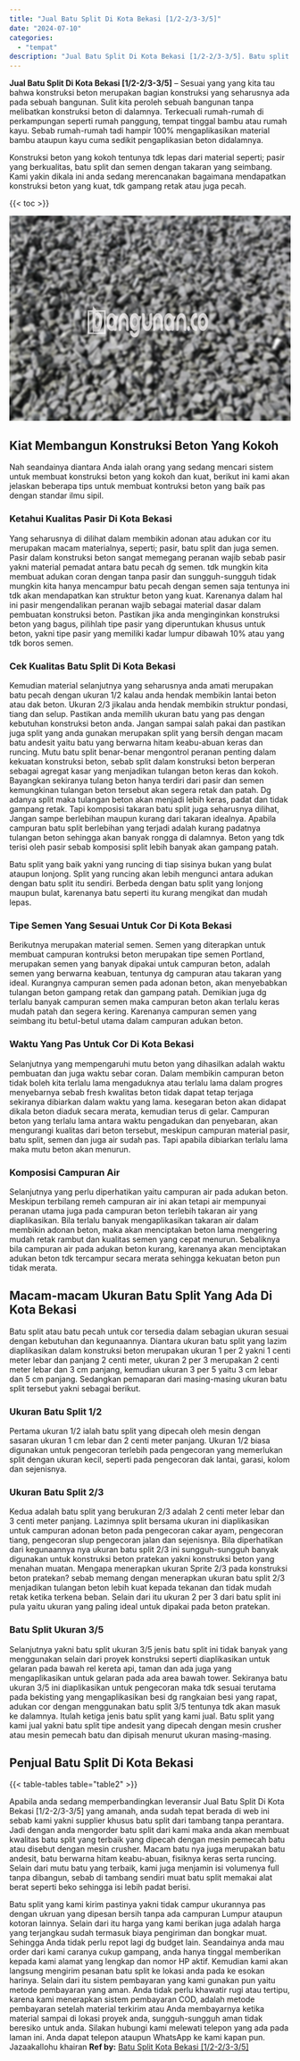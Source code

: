 ```yaml
---
title: "Jual Batu Split Di Kota Bekasi [1/2-2/3-3/5]"
date: "2024-07-10"
categories: 
  - "tempat"
description: "Jual Batu Split Di Kota Bekasi [1/2-2/3-3/5]. Batu split yang kami kirim pastinya yakni tidak campur ukurannya pas dengan ukruan yang dipesan bersih tanpa ad..."
---
```


**Jual Batu Split Di Kota Bekasi \[1/2-2/3-3/5\]** – Sesuai yang yang kita tau bahwa konstruksi beton merupakan bagian konstruksi yang seharusnya ada pada sebuah bangunan. Sulit kita peroleh sebuah bangunan tanpa melibatkan konstruksi beton di dalamnya. Terkecuali rumah-rumah di perkampungan seperti rumah panggung, tempat tinggal bambu atau rumah kayu. Sebab rumah-rumah tadi hampir 100% mengaplikasikan material bambu ataupun kayu cuma sedikit pengaplikasian beton didalamnya.

Konstruksi beton yang kokoh tentunya tdk lepas dari material seperti; pasir yang berkualitas, batu split dan semen dengan takaran yang seimbang. Kami yakin dikala ini anda sedang merencanakan bagaimana mendapatkan konstruksi beton yang kuat, tdk gampang retak atau juga pecah.

{{< toc >}}

![Jual Batu Split Di Kota Bekasi [1/2-2/3-3/5]](/images/jual-batu-split-43.png)

## Kiat Membangun Konstruksi Beton Yang Kokoh

Nah seandainya diantara Anda ialah orang yang sedang mencari sistem untuk membuat konstruksi beton yang kokoh dan kuat, berikut ini kami akan jelaskan beberapa tips untuk membuat kontruksi beton yang baik pas dengan standar ilmu sipil.

### Ketahui Kualitas Pasir Di Kota Bekasi

Yang seharusnya di dilihat dalam membikin adonan atau adukan cor itu merupakan macam materialnya, seperti; pasir, batu split dan juga semen. Pasir dalam konstruksi beton sangat memegang peranan wajib sebab pasir yakni material pemadat antara batu pecah dg semen. tdk mungkin kita membuat adukan coran dengan tanpa pasir dan sungguh-sungguh tidak mungkin kita hanya mencampur batu pecah dengan semen saja tentunya ini tdk akan mendapatkan kan struktur beton yang kuat. Karenanya dalam hal ini pasir mengendalikan peranan wajib sebagai material dasar dalam pembuatan konstruksi beton. Pastikan jika anda menginginkan konstruksi beton yang bagus, pilihlah tipe pasir yang diperuntukan khusus untuk beton, yakni tipe pasir yang memiliki kadar lumpur dibawah 10% atau yang tdk boros semen.

### Cek Kualitas Batu Split Di Kota Bekasi

Kemudian material selanjutnya yang seharusnya anda amati merupakan batu pecah dengan ukuran 1/2 kalau anda hendak membikin lantai beton atau dak beton. Ukuran 2/3 jikalau anda hendak membikin struktur pondasi, tiang dan selup. Pastikan anda memilih ukuran batu yang pas dengan kebutuhan konstruksi beton anda. Jangan sampai salah pakai dan pastikan juga split yang anda gunakan merupakan split yang bersih dengan macam batu andesit yaitu batu yang berwarna hitam keabu-abuan keras dan runcing. Mutu batu split benar-benar mengontrol peranan penting dalam kekuatan konstruksi beton, sebab split dalam konstruksi beton berperan sebagai agregat kasar yang menjadikan tulangan beton keras dan kokoh. Bayangkan sekiranya tulang beton hanya terdiri dari pasir dan semen kemungkinan tulangan beton tersebut akan segera retak dan patah. Dg adanya split maka tulangan beton akan menjadi lebih keras, padat dan tidak gampang retak. Tapi komposisi takaran batu split juga seharusnya dilihat, Jangan sampe berlebihan maupun kurang dari takaran idealnya. Apabila campuran batu split berlebihan yang terjadi adalah kurang padatnya tulangan beton sehingga akan banyak rongga di dalamnya. Beton yang tdk terisi oleh pasir sebab komposisi split lebih banyak akan gampang patah.

Batu split yang baik yakni yang runcing di tiap sisinya bukan yang bulat ataupun lonjong. Split yang runcing akan lebih mengunci antara adukan dengan batu split itu sendiri. Berbeda dengan batu split yang lonjong maupun bulat, karenanya batu seperti itu kurang mengikat dan mudah lepas.

### Tipe Semen Yang Sesuai Untuk Cor Di Kota Bekasi

Berikutnya merupakan material semen. Semen yang diterapkan untuk membuat campuran kontruksi beton merupakan tipe semen Portland, merupakan semen yang banyak dipakai untuk campuran beton, adalah semen yang berwarna keabuan, tentunya dg campuran atau takaran yang ideal. Kurangnya campuran semen pada adonan beton, akan menyebabkan tulangan beton gampang retak dan gampang patah. Demikian juga dg terlalu banyak campuran semen maka campuran beton akan terlalu keras mudah patah dan segera kering. Karenanya campuran semen yang seimbang itu betul-betul utama dalam campuran adukan beton.

### Waktu Yang Pas Untuk Cor Di Kota Bekasi

Selanjutnya yang mempengaruhi mutu beton yang dihasilkan adalah waktu pembuatan dan juga waktu sebar coran. Dalam membikin campuran beton tidak boleh kita terlalu lama mengaduknya atau terlalu lama dalam progres menyebarnya sebab fresh kwalitas beton tidak dapat tetap terjaga sekiranya dibiarkan dalam waktu yang lama. kesegaran beton akan didapat dikala beton diaduk secara merata, kemudian terus di gelar. Campuran beton yang terlalu lama antara waktu pengadukan dan penyebaran, akan mengurangi kualitas dari beton tersebut, meskipun campuran material pasir, batu split, semen dan juga air sudah pas. Tapi apabila dibiarkan terlalu lama maka mutu beton akan menurun.

### Komposisi Campuran Air

Selanjutnya yang perlu diperhatikan yaitu campuran air pada adukan beton. Meskipun terbilang remeh campuran air ini akan tetapi air mempunyai peranan utama juga pada campuran beton terlebih takaran air yang diaplikasikan. Bila terlalu banyak mengaplikasikan takaran air dalam membikin adonan beton, maka akan menciptakan beton lama mengering mudah retak rambut dan kualitas semen yang cepat menurun. Sebaliknya bila campuran air pada adukan beton kurang, karenanya akan menciptakan adukan beton tdk tercampur secara merata sehingga kekuatan beton pun tidak merata.

## Macam-macam Ukuran Batu Split Yang Ada Di Kota Bekasi

Batu split atau batu pecah untuk cor tersedia dalam sebagian ukuran sesuai dengan kebutuhan dan kegunaannya. Diantara ukuran batu split yang lazim diaplikasikan dalam konstruksi beton merupakan ukuran 1 per 2 yakni 1 centi meter lebar dan panjang 2 centi meter, ukuran 2 per 3 merupakan 2 centi meter lebar dan 3 cm panjang, kemudian ukuran 3 per 5 yaitu 3 cm lebar dan 5 cm panjang. Sedangkan pemaparan dari masing-masing ukuran batu split tersebut yakni sebagai berikut.

### Ukuran Batu Split 1/2

Pertama ukuran 1/2 ialah batu split yang dipecah oleh mesin dengan sasaran ukuran 1 cm lebar dan 2 centi meter panjang. Ukuran 1/2 biasa digunakan untuk pengecoran terlebih pada pengecoran yang memerlukan split dengan ukuran kecil, seperti pada pengecoran dak lantai, garasi, kolom dan sejenisnya.

### Ukuran Batu Split 2/3

Kedua adalah batu split yang berukuran 2/3 adalah 2 centi meter lebar dan 3 centi meter panjang. Lazimnya split bersama ukuran ini diaplikasikan untuk campuran adonan beton pada pengecoran cakar ayam, pengecoran tiang, pengecoran slup pengecoran jalan dan sejenisnya. Bila diperhatikan dari kegunaannya nya ukuran batu split 2/3 ini sungguh-sungguh banyak digunakan untuk konstruksi beton pratekan yakni konstruksi beton yang menahan muatan. Mengapa menerapkan ukuran Sprite 2/3 pada konstruksi beton pratekan? sebab memang dengan menerapkan ukuran batu split 2/3 menjadikan tulangan beton lebih kuat kepada tekanan dan tidak mudah retak ketika terkena beban. Selain dari itu ukuran 2 per 3 dari batu split ini pula yaitu ukuran yang paling ideal untuk dipakai pada beton pratekan.

### Batu Split Ukuran 3/5

Selanjutnya yakni batu split ukuran 3/5 jenis batu split ini tidak banyak yang menggunakan selain dari proyek konstruksi seperti diaplikasikan untuk gelaran pada bawah rel kereta api, taman dan ada juga yang mengaplikasikan untuk gelaran pada ada area bawah tower. Sekiranya batu ukuran 3/5 ini diaplikasikan untuk pengecoran maka tdk sesuai terutama pada bekisting yang mengaplikasikan besi dg rangkaian besi yang rapat, adukan cor dengan menggunakan batu split 3/5 tentunya tdk akan masuk ke dalamnya. Itulah ketiga jenis batu split yang kami jual. Batu split yang kami jual yakni batu split tipe andesit yang dipecah dengan mesin crusher atau mesin pemecah batu dan dipisah menurut ukuran masing-masing.

## Penjual Batu Split Di Kota Bekasi

{{< table-tables table="table2" >}}

Apabila anda sedang memperbandingkan leveransir Jual Batu Split Di Kota Bekasi \[1/2-2/3-3/5\] yang amanah, anda sudah tepat berada di web ini sebab kami yakni supplier khusus batu split dari tambang tanpa perantara. Jadi dengan anda mengorder batu split dari kami maka anda akan membuat kwalitas batu split yang terbaik yang dipecah dengan mesin pemecah batu atau disebut dengan mesin crusher. Macam batu nya juga merupakan batu andesit, batu berwarna hitam keabu-abuan, fisiknya keras serta runcing. Selain dari mutu batu yang terbaik, kami juga menjamin isi volumenya full tanpa dibangun, sebab di tambang sendiri muat batu split memakai alat berat seperti beko sehingga isi lebih padat berisi.

Batu split yang kami kirim pastinya yakni tidak campur ukurannya pas dengan ukruan yang dipesan bersih tanpa ada campuran Lumpur ataupun kotoran lainnya. Selain dari itu harga yang kami berikan juga adalah harga yang terjangkau sudah termasuk biaya pengiriman dan bongkar muat. Sehingga Anda tidak perlu repot lagi dg budget lain. Seandainya anda mau order dari kami caranya cukup gampang, anda hanya tinggal memberikan kepada kami alamat yang lengkap dan nomor HP aktif. Kemudian kami akan langsung mengirim pesanan batu split ke lokasi anda pada ke esokan harinya. Selain dari itu sistem pembayaran yang kami gunakan pun yaitu metode pembayaran yang aman. Anda tidak perlu khawatir rugi atau tertipu, karena kami menerapkan sistem pembayaran COD, adalah metode pembayaran setelah material terkirim atau Anda membayarnya ketika material sampai di lokasi proyek anda, sungguh-sungguh aman tidak beresiko untuk anda. Silakan hubungi kami melewati telepon yang ada pada laman ini. Anda dapat telepon ataupun WhatsApp ke kami kapan pun. Jazaakallohu khairan
**Ref by:** [Batu Split Kota Bekasi [1/2-2/3-3/5]](https://id.wikipedia.org/wiki/Batu)
